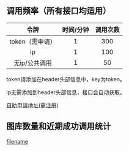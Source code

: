 ## 调用频率（所有接口均适用）
| 令牌  |  时间/分钟 | 调用次数  |
| :------------: | :------------: | :------------: |
| token（需申请）  | 1  | 300  |
| ip  | 1  | 100  |
| 无ip/公共调用  | 1  | 50  |

token请添加在header头部信息中，key为token。

ip无需添加到header头部信息，接口会自动获取。

[自助申请地址(需注册)](https://www.acg-gov.com/account "申请地址(需注册)")



## 图库数量和近期成功调用统计
[filename](../setu.html ':include :type=iframe width=100% height=470px')

